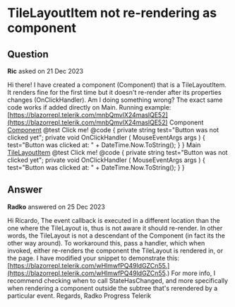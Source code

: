 # TileLayoutItem not re-rendering as component

## Question

**Ric** asked on 21 Dec 2023

Hi there! I have created a component (Component) that is a TileLayoutItem. It renders fine for the first time but it doesn't re-render after its properties changes (OnClickHandler). Am I doing something wrong? The exact same code works if added directly on Main. Running example: [https://blazorrepl.telerik.com/mnbQmvlX24maslQE52](https://blazorrepl.telerik.com/mnbQmvlX24maslQE52) Component <TileLayoutItem>
<HeaderTemplate>
<a href="#">Component<span class="k-icon k-i-caret-alt-right widget-title-icon"></span></a>
</HeaderTemplate>
<Content>
@test
<TelerikButton OnClick="@OnClickHandler">Click me!</TelerikButton>
</Content>
</TileLayoutItem>
@code { private string test="Button was not clicked yet"; private void OnClickHandler ( MouseEventArgs args ) {
test="Button was clicked at: " + DateTime.Now.ToString();
}
} Main <TelerikTileLayout Columns="1">
<TileLayoutItems>
<Component></Component>
<Component></Component>
<TileLayoutItem>
<HeaderTemplate>
<a href="#">TileLayoutItem<span class="k-icon k-i-caret-alt-right widget-title-icon"></span></a>
</HeaderTemplate>
<Content>
@test
<TelerikButton OnClick="@OnClickHandler">Click me!</TelerikButton>
</Content>
</TileLayoutItem>
</TileLayoutItems>
</TelerikTileLayout>
@code { private string test="Button was not clicked yet"; private void OnClickHandler ( MouseEventArgs args ) {
test="Button was clicked at: " + DateTime.Now.ToString();
}
}

## Answer

**Radko** answered on 25 Dec 2023

Hi Ricardo, The event callback is executed in a different location than the one where the TileLayout is, thus is not aware it should re-render. In other words, the TileLayout is not a descendant of the Component (in fact its the other way around). To workaround this, pass a handler, which when invoked, either re-renders the component the TileLayout is rendered in, or the page. I have modified your snippet to demonstrate this: [https://blazorrepl.telerik.com/wHlmwfPQ49ldGZCn55.](https://blazorrepl.telerik.com/wHlmwfPQ49ldGZCn55.) For more info, I recommend checking when to call StateHasChanged, and more specifically when rendering a component outside the subtree that's rerendered by a particular event. Regards, Radko Progress Telerik
